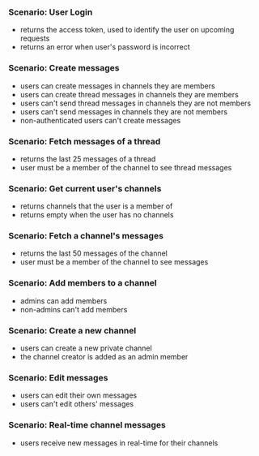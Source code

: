 ### Scenario: User Login
 
  * returns the access token, used to identify the user on upcoming requests 
  * returns an error when user's password is incorrect 

### Scenario: Create messages
 
  * users can create messages in channels they are members 
  * users can create thread messages in channels they are members 
  * users can't send thread messages in channels they are not members 
  * users can't send messages in channels they are not members 
  * non-authenticated users can't create messages 

### Scenario: Fetch messages of a thread
 
  * returns the last 25 messages of a thread 
  * user must be a member of the channel to see thread messages 

### Scenario: Get current user's channels
 
  * returns channels that the user is a member of 
  * returns empty when the user has no channels 

### Scenario: Fetch a channel's messages
 
  * returns the last 50 messages of the channel 
  * user must be a member of the channel to see messages 

### Scenario: Add members to a channel
 
  * admins can add members 
  * non-admins can't add members 

### Scenario: Create a new channel
 
  * users can create a new private channel 
  * the channel creator is added as an admin member 

### Scenario: Edit messages
 
  * users can edit their own messages 
  * users can't edit others' messages 

### Scenario: Real-time channel messages
 
  * users receive new messages in real-time for their channels 
